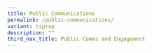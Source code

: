 ```yaml
---
title: Public Communications
permalink: /public-communications/
variant: tiptap
description: ""
third_nav_title: Public Comms and Engagement
---
```

